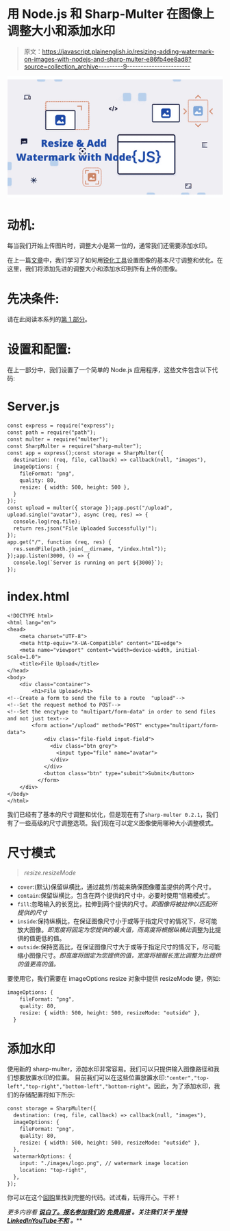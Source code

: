 # 用 Node.js 和 Sharp-Multer 在图像上调整大小和添加水印

> 原文：<https://javascript.plainenglish.io/resizing-adding-watermark-on-images-with-nodejs-and-sharp-multer-e86fb4ee8ad8?source=collection_archive---------9----------------------->

![](img/28032ebfb284daef690a14a06b8a08ee.png)

# 动机:

每当我们开始上传图片时，调整大小是第一位的，通常我们还需要添加水印。

在上一篇[文章](https://dev.to/ranjan/simple-node-js-resize-image-before-upload-using-sharp-multer-p8c)中，我们学习了如何用[锐化工具](https://www.npmjs.com/package/sharp-multer)设置图像的基本尺寸调整和优化。在这里，我们将添加先进的调整大小和添加水印到所有上传的图像。

# 先决条件:

请在此阅读本系列的[第 1 部分](https://dev.to/ranjan/simple-node-js-resize-image-before-upload-using-sharp-multer-p8c)。

# 设置和配置:

在上一部分中，我们设置了一个简单的 Node.js 应用程序，这些文件包含以下代码:

# Server.js

```
const express = require("express");
const path = require("path");
const multer = require("multer");
const SharpMulter = require("sharp-multer");
const app = express();const storage = SharpMulter({
  destination: (req, file, callback) => callback(null, "images"),
  imageOptions: {
    fileFormat: "png",
    quality: 80,
    resize: { width: 500, height: 500 },
  }
});
const upload = multer({ storage });app.post("/upload", upload.single("avatar"), async (req, res) => {
  console.log(req.file);
  return res.json("File Uploaded Successfully!");
});
app.get("/", function (req, res) {
  res.sendFile(path.join(__dirname, "/index.html"));
});app.listen(3000, () => {
  console.log(`Server is running on port ${3000}`);
});
```

# index.html

```
<!DOCTYPE html>
<html lang="en">
<head>
    <meta charset="UTF-8">
    <meta http-equiv="X-UA-Compatible" content="IE=edge">
    <meta name="viewport" content="width=device-width, initial-scale=1.0"> 
    <title>File Upload</title>
</head>
<body>
    <div class="container">
        <h1>File Upload</h1>
<!--Create a form to send the file to a route  "upload"-->
<!--Set the request method to POST-->
<!--Set the encytype to "multipart/form-data" in order to send files and not just text-->
        <form action="/upload" method="POST" enctype="multipart/form-data">
            <div class="file-field input-field">
              <div class="btn grey">
                <input type="file" name="avatar">
              </div>
            </div>
            <button class="btn" type="submit">Submit</button>
          </form>
    </div>
</body>
</html>
```

我们已经有了基本的尺寸调整和优化，但是现在有了`sharp-multer 0.2.1`，我们有了一些高级的尺寸调整选项。我们现在可以定义图像使用哪种大小调整模式。

# 尺寸模式

> *resize.resizeMode*

*   `cover`:(默认)保留纵横比，通过裁剪/剪裁来确保图像覆盖提供的两个尺寸。
*   `contain`:保留纵横比，包含在两个提供的尺寸中，必要时使用“信箱模式”。
*   `fill`:忽略输入的长宽比，拉伸到两个提供的尺寸。*即图像将被拉伸以匹配所提供的尺寸*
*   `inside`:保持纵横比，在保证图像尺寸小于或等于指定尺寸的情况下，尽可能放大图像。*即宽度将固定为您提供的最大值，而高度将根据纵横比*调整为比提供的值更低的值。
*   `outside`:保持宽高比，在保证图像尺寸大于或等于指定尺寸的情况下，尽可能缩小图像尺寸。*即高度将固定为您提供的值，宽度将根据长宽比调整为比提供的值更高的值。*

要使用它，我们需要在 imageOptions resize 对象中提供 resizeMode 键，例如:

```
imageOptions: {
    fileFormat: "png",
    quality: 80,
    resize: { width: 500, height: 500, resizeMode: "outside" },
  }
```

# 添加水印

使用新的 sharp-multer，添加水印非常容易。我们可以只提供输入图像路径和我们想要放置水印的位置。
目前我们可以在这些位置放置水印:`"center","top-left","top-right","bottom-left","bottom-right"`。因此，为了添加水印，我们的存储配置将如下所示:

```
const storage = SharpMulter({
  destination: (req, file, callback) => callback(null, "images"),
  imageOptions: {
    fileFormat: "png",
    quality: 80,
    resize: { width: 500, height: 500, resizeMode: "outside" },
  },
  watermarkOptions: {
    input: "./images/logo.png", // watermark image location
    location: "top-right",
  },
});
```

你可以在这个[回购](https://github.com/ranjandsingh/image-upload-resize-test.git)里找到完整的代码。试试看，玩得开心。干杯！

*更多内容看* [***说白了。报名参加我们的***](https://plainenglish.io/) **[***免费周报***](http://newsletter.plainenglish.io/) *。关注我们关于* [***推特***](https://twitter.com/inPlainEngHQ)[***LinkedIn***](https://www.linkedin.com/company/inplainenglish/)*[***YouTube***](https://www.youtube.com/channel/UCtipWUghju290NWcn8jhyAw)*[***不和***](https://discord.gg/GtDtUAvyhW) *。*****